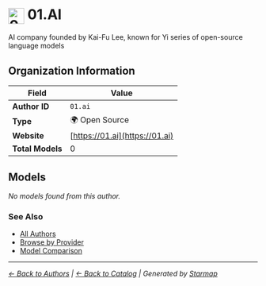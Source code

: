 # <img src="https://raw.githubusercontent.com/agentstation/starmap/master/internal/embedded/logos/01.ai.svg" alt="01.AI" width="32" height="32" style="vertical-align: middle;"> 01.AI
  
  
AI company founded by Kai-Fu Lee, known for Yi series of open-source language models
  
  
## Organization Information
  
| Field | Value |
|---------|---------|
| **Author ID** | `01.ai` |
| **Type** | 🌍 Open Source |
| **Website** | [https://01.ai](https://01.ai) |
| **Total Models** | 0 |

  
## Models
  
*No models found from this author.*
  
### See Also
  
- [All Authors](../)
- [Browse by Provider](../../providers/)
- [Model Comparison](../../models/)
  
---
*_[← Back to Authors](../) | [← Back to Catalog](../../) | Generated by [Starmap](https://github.com/agentstation/starmap)_*